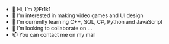 - 👋 Hi, I’m @Fr1k1
- 👀 I’m interested in making video games and UI design
- 🌱 I’m currently learning C++, SQL, C#, Python and JavaScript
- 💞️ I’m looking to collaborate on ...
- 📫 You can contact me on my mail

<!---
Fr1k1/Fr1k1 is a ✨ special ✨ repository because its `README.md` (this file) appears on your GitHub profile.
You can click the Preview link to take a look at your changes.
--->
